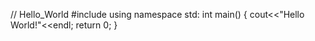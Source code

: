 // Hello_World
#include<iostream>
using namespace std:
int main()
{
  cout<<"Hello World!"<<endl;
  return 0;
}
